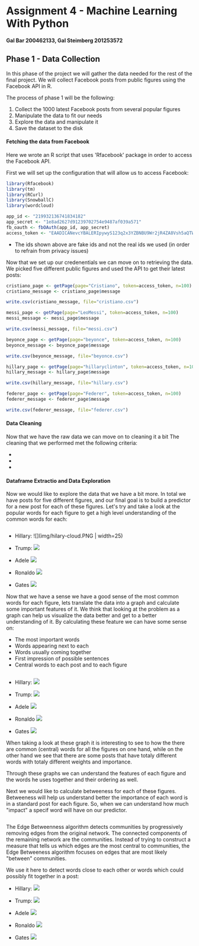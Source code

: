 # Assignment 4 - Machine Learning With Python

#### Gal Bar 200462133, Gal Steimberg 201253572

## Phase 1 - Data Collection

In this phase of the project we will gather the data needed for the rest of the final project. We will collect Facebook posts from public figures using the Facebook API in R. 

The process of phase 1 will be the following:
1. Collect the 1000 latest Facebook posts from several popular figures
2. Manipulate the data to fit our needs
3. Explore the data and manipulate it
4. Save the dataset to the disk


#### Fetching the data from Facebook

Here we wrote an R script that uses 'Rfacebook' package in order to access the Facebook API.

First we will set up the configuration that will allow us to access Facebook: 

```r
library(Rfacebook)
library(tm)
library(RCurl)
library(SnowballC)
library(wordcloud)

app_id <- "219932136741834182"
app_secret <- "1e8ad2627d91239702754e9487af039a571"
fb_oauth <- fbOAuth(app_id, app_secret)
access_token <- "EAADICANevcYBALERIpywyS123q2x3YZBNBU9Wr2jR4ZA8Vsh5aQTWtngZAsIZAMi8zFRroGCEVkJBI9ab1ZBpLws3KYrxQhnVZB4DDm6yML9vZCDHAb4HJZACgZAjUca67Jyl3t7klRQfNRUMuYp8oldMeLKzPZAhucyCXscZD"
```
* The ids shown above are fake ids and not the real ids we used (in order to refrain from privacy issues)


Now that we set up our credenentials we can move on to retrieving the data. We picked five different public figures and used the API to get their latest posts:

```r
cristiano_page <- getPage(page="Cristiano", token=access_token, n=100)
cristiano_message <- cristiano_page$message

write.csv(cristiano_message, file="cristiano.csv")

messi_page <- getPage(page="LeoMessi", token=access_token, n=100)
messi_message <- messi_page$message

write.csv(messi_message, file="messi.csv")

beyonce_page <- getPage(page="beyonce", token=access_token, n=100)
beyonce_message <- beyonce_page$message

write.csv(beyonce_message, file="beyonce.csv")

hillary_page <- getPage(page="hillaryclinton", token=access_token, n=100)
hillary_message <- hillary_page$message

write.csv(hillary_message, file="hillary.csv")

federer_page <- getPage(page="Federer", token=access_token, n=100)
federer_message <- federer_page$message

write.csv(federer_message, file="federer.csv")
```
#### Data Cleaning

Now that we have the raw data we can move on to cleaning it a bit
The cleaning that we performed met the following criteria:

- 
- 
-

#### Dataframe Extractio and Data Exploration

Now we would like to explore the data that we have a bit more.
In total we have posts for five different figures, and our final goal is to build a predictor for a new post for each of these figures. Let's try and take a look at the popular words for each figure to get a high level understanding of the common words for each:

```r

```


- Hillary:
![](img/hilary-cloud.PNG | width=25)


- Trump:
![](img/trump-cloud100.PNG)


- Adele
![](img/adele-cloud.PNG)


- Ronaldo
![](img/cristiano-cloud.PNG)


- Gates
![](img/gates-cloud.PNG)


Now that we have a sense we have a good sense of the most common words for each figure, lets translate the data into a graph and calculate some important features of it. We think that looking at the problem as a graph can help us visualize the data better and get to a better understanding of it. By calculating these feature we can have some sense on:

- The most important words
- Words appearing next to each
- Words usually coming together
- First impression of possible sentences
- Central words to each post and to each figure



```r

```


- Hillary:
![](img/hilary-graph.PNG)


- Trump:
![](img/trump-graph.PNG)


- Adele
![](img/adele-graph.PNG)


- Ronaldo
![](img/cristiano-graph.PNG)


- Gates
![](img/gates-graph.PNG)


When taking a look at these graph it is interesting to see to how the there are common (central) words for all the figures on one hand, while on the other hand we see that there are some posts that have totaly different words with totaly different weights and importance.

Through these graphs we can understand the features of each figure and the words he uses together and their ordering as well.

Next we would like to calculate betweeness for each of these figures. Betweeness will help us understand better the importance of each word is in a standard post for each figure. So, when we can understand how much "impact" a specif word will have on our predictor.


```r

```

The Edge Betweenness algorithm detects communities by progressively removing edges from the original network. The connected components of the remaining network are the communities. Instead of trying to construct a measure that tells us which edges are the most central to communities, the Edge Betweeness algorithm focuses on edges that are most likely "between" communities. 

We use it here to detect words close to each other or words which could possibly fit together in a post:



- Hillary:
![](img/hilary-clusteredgebetweenness.PNG)


- Trump:
![](img/trump-clusteredgebetweenness.PNG.PNG)


- Adele
![](img/adele-clusteredgebetweenness.PNG)


- Ronaldo
![](img/cristiano-clusteredgebetweenness.PNG)


- Gates
![](img/gates-clusteredgebetweenness.PNG)
